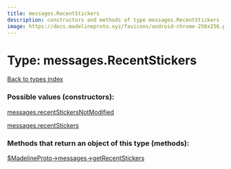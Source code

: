 ```yaml
---
title: messages.RecentStickers
description: constructors and methods of type messages.RecentStickers
image: https://docs.madelineproto.xyz/favicons/android-chrome-256x256.png
---
```

# Type: messages.RecentStickers  
[Back to types index](index.md)



### Possible values (constructors):

[messages.recentStickersNotModified](../constructors/messages.recentStickersNotModified.md)  

[messages.recentStickers](../constructors/messages.recentStickers.md)  



### Methods that return an object of this type (methods):

[$MadelineProto->messages->getRecentStickers](../methods/messages.getRecentStickers.md)  




